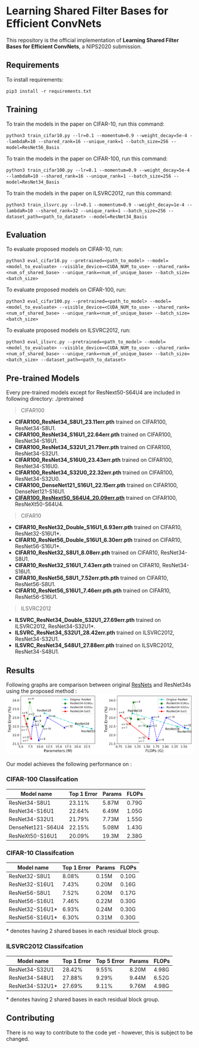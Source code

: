 # Learning Shared Filter Bases for Efficient ConvNets

This repository is the official implementation of **Learning Shared Filter Bases for Efficient ConvNets**, a NIPS2020 submission.

## Requirements

To install requirements:

```setup
pip3 install -r requirements.txt
```

## Training

To train the models in the paper on CIFAR-10, run this command:

```train
python3 train_cifar10.py --lr=0.1 --momentum=0.9 --weight_decay=5e-4 --lambdaR=10 --shared_rank=16 --unique_rank=1 --batch_size=256 --model=ResNet56_Basis
```

To train the models in the paper on CIFAR-100, run this command:

```train
python3 train_cifar100.py --lr=0.1 --momentum=0.9 --weight_decay=5e-4 --lambdaR=10 --shared_rank=16 --unique_rank=1 --batch_size=256 --model=ResNet34_Basis
```

To train the models in the paper on ILSVRC2012, run this command:

```train
python3 train_ilsvrc.py --lr=0.1 --momentum=0.9 --weight_decay=1e-4 --lambdaR=10 --shared_rank=32 --unique_rank=1 --batch_size=256 --dataset_path=<path_to_dataset> --model=ResNet34_Basis
```

## Evaluation

To evaluate proposed models on CIFAR-10, run:

```eval
python3 eval_cifar10.py --pretrained=<path_to_model> --model=<model_to_evaluate> --visible_device=<CUDA_NUM_to_use> --shared_rank=<num_of_shared_base> --unique_rank=<num_of_unique_base> --batch_size=<batch_size>
```

To evaluate proposed models on CIFAR-100, run:

```eval
python3 eval_cifar100.py --pretrained=<path_to_model> --model=<model_to_evaluate> --visible_device=<CUDA_NUM_to_use> --shared_rank=<num_of_shared_base> --unique_rank=<num_of_unique_base> --batch_size=<batch_size>
```

To evaluate proposed models on ILSVRC2012, run:

```eval
python3 eval_ilsvrc.py --pretrained=<path_to_model> --model=<model_to_evaluate> --visible_device=<CUDA_NUM_to_use> --shared_rank=<num_of_shared_base> --unique_rank=<num_of_unique_base> --batch_size=<batch_size> --dataset_path=<path_to_dataset>
```

## Pre-trained Models

Every pre-trained models except for ResNext50-S64U4 are included in following directory:
./pretrained

> CIFAR100

- **CIFAR100_ResNet34_S8U1_23.11err.pth** trained on CIFAR100, ResNet34-S8U1.
- **CIFAR100_ResNet34_S16U1_22.64err.pth** trained on CIFAR100, ResNet34-S16U1.
- **CIFAR100_ResNet34_S32U1_21.79err.pth** trained on CIFAR100, ResNet34-S32U1.
- **CIFAR100_ResNet34_S16U0_23.43err.pth** trained on CIFAR100, ResNet34-S16U0.
- **CIFAR100_ResNet34_S32U0_22.32err.pth** trained on CIFAR100, ResNet34-S32U0.
- **CIFAR100_DenseNet121_S16U1_22.15err.pth** trained on CIFAR100, DenseNet121-S16U1.
- **[CIFAR100_ResNext50_S64U4_20.09err.pth](https://place.holder)** trained on CIFAR100, ResNeXt50-S64U4.

> CIFAR10

- **CIFAR10_ResNet32_Double_S16U1_6.93err.pth** trained on CIFAR10, ResNet32-S16U1\*.
- **CIFAR10_ResNet56_Double_S16U1_6.30err.pth** trained on CIFAR10, ResNet56-S16U1\*.
- **CIFAR10_ResNet32_S8U1_8.08err.pth** trained on CIFAR10, ResNet34-S8U1.
- **CIFAR10_ResNet32_S16U1_7.43err.pth** trained on CIFAR10, ResNet34-S16U1.
- **CIFAR10_ResNet56_S8U1_7.52err.pth.pth** trained on CIFAR10, ResNet56-S8U1.
- **CIFAR10_ResNet56_S16U1_7.46err.pth.pth** trained on CIFAR10, ResNet56-S16U1.

> ILSVRC2012

- **ILSVRC_ResNet34_Double_S32U1_27.69err.pth** trained on ILSVRC2012, ResNet34-S32U1\*.
- **ILSVRC_ResNet34_S32U1_28.42err.pth** trained on ILSVRC2012, ResNet34-S32U1.
- **ILSVRC_ResNet34_S48U1_27.88err.pth** trained on ILSVRC2012, ResNet34-S48U1.


## Results

Following graphs are comparison between original [ResNets](https://arxiv.org/abs/1512.03385) and ResNet34s using the proposed method :
![Image](https://github.com/ssregibility/Net_RL2/blob/master/images/graph.png?raw=true)


Our model achieves the following performance on :

### CIFAR-100 Classifcation

| Model name         | Top 1 Error  | Params | FLOPs |
| ------------------ |---------------- | ------------ | ----- |
| ResNet34-S8U1      |     23.11%         |      5.87M     |  0.79G  |
| ResNet34-S16U1     |     22.64%         |      6.49M     |  1.05G  |
| ResNet34-S32U1     |     21.79%         |      7.73M     |  1.55G  |
| DenseNet121-S64U4  |     22.15%         |      5.08M     |  1.43G  |
| ResNeXt50-S16U1    |     20.09%         |      19.3M     |  2.38G  |

### CIFAR-10 Classifcation

| Model name         | Top 1 Error  | Params | FLOPs |
| ------------------ |---------------- | ------------ | ----- |
| ResNet32-S8U1      |     8.08%         |      0.15M     |  0.10G  |
| ResNet32-S16U1     |     7.43%         |      0.20M     |  0.16G  |
| ResNet56-S8U1      |     7.52%         |      0.20M     |  0.17G  |
| ResNet56-S16U1     |     7.46%         |      0.22M     |  0.30G |
| ResNet32-S16U1\*    |     6.93%         |      0.24M     |  0.30G  |
| ResNet56-S16U1\*    |     6.30%         |      0.31M     |  0.30G  |

\* denotes having 2 shared bases in each residual block group.

### ILSVRC2012 Classifcation

| Model name         | Top 1 Error  | Top 5 Error | Params | FLOPs |
| ------------------ |---------------- | -------------- | ------------ | ----- |
| ResNet34-S32U1     |     28.42%         |      9.55%       |      8.20M     |  4.98G  |
| ResNet34-S48U1     |     27.88%         |      9.29%       |      9.44M     |  6.52G  |
| ResNet34-S32U1\*    |     27.69%         |      9.11%       |      9.76M     |  4.98G  |

\* denotes having 2 shared bases in each residual block group.

## Contributing

There is no way to contribute to the code yet - however, this is subject to be changed.
